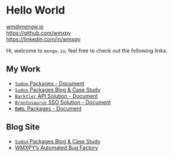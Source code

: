 <link href="https://maxcdn.bootstrapcdn.com/font-awesome/4.7.0/css/font-awesome.min.css" rel="stylesheet" crossorigin="anonymous">

# Hello World

<i class="fa fa-envelope-square fa-fw"></i> [wm@mengw.io](mailto://wm@mengw.io)  
<i class="fa fa-github-square fa-fw"></i> <https://github.com/wmxpy>  
<i class="fa fa-linkedin-square fa-fw"></i> <https://linkedin.com/in/wmxpy>  

Hi, welcome to `mengw.io`, feel free to check out the following links.

## My Work

-   [`Sudoo` Packages - Document](//sudo.dog)
-   [`Sudoo` Packages Blog & Case Study](//sudo.mengw.io)
-   [`Barktler` API Solution - Document](//barktler.com)
-   [`Brontosaurus` SSO Solution - Document](//brontosaurus.land)
-   [`BWNL` Packages - Document](//bwnl.io)

## Blog Site

-   [`Sudoo` Packages Blog & Case Study](//sudo.mengw.io)
-   [WMXPY’s Automated Bug Factory](//blog.mengw.io)
